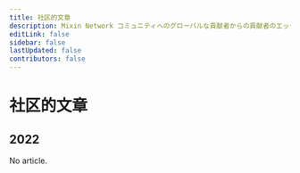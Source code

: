 ```yaml
---
title: 社区的文章
description: Mixin Network コミュニティへのグローバルな貢献者からの貢献者のエッセイ
editLink: false
sidebar: false
lastUpdated: false
contributors: false
---
```


# 社区的文章

## 2022

No article.